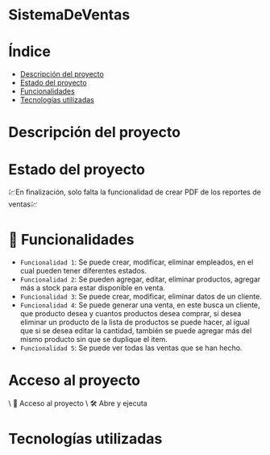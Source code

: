 # SistemaDeVentas
# Índice
* [Descripción del proyecto](#Descripcion-del-proyecto)
* [Estado del proyecto](#Estado-del-proyecto)
* [Funcionalidades](#Funcionalidades)
* [Tecnologías utilizadas](#Tecnologias-utilizadas)
# Descripción del proyecto
# Estado del proyecto
:chart:En finalización, solo falta la funcionalidad de crear PDF de los reportes de ventas:chart:
# :hammer: Funcionalidades
- `Funcionalidad 1`: Se puede crear, modificar, eliminar empleados, en el cual pueden tener diferentes estados.
- `Funcionalidad 2`: Se pueden agregar, editar, eliminar productos, agregar más a stock para estar disponible en venta.
- `Funcionalidad 3`: Se puede crear, modificar, eliminar datos de un cliente.
- `Funcionalidad 4`: Se puede generar una venta, en este busca un cliente, que producto desea y cuantos productos desea comprar, si desea eliminar un producto de la lista de productos se puede hacer, al igual que si se desea editar la cantidad, también se puede agregar más del mismo producto sin que se duplique el item.
- `Funcionalidad 5`: Se puede ver todas las ventas que se han hecho.
# Acceso al proyecto
\ :file_folder: Acceso al proyecto
\ :hammer_and_wrench: Abre y ejecuta
# Tecnologías utilizadas

